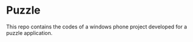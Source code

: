 # Puzzle

This repo contains the codes of a windows phone project developed for a puzzle application.
